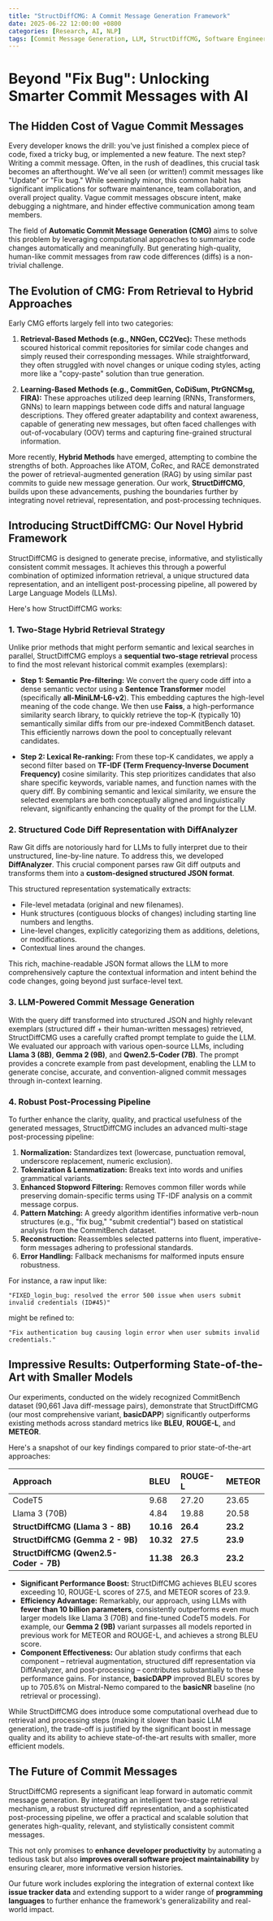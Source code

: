 ```yaml
---
title: "StructDiffCMG: A Commit Message Generation Framework"
date: 2025-06-22 12:00:00 +0800
categories: [Research, AI, NLP]
tags: [Commit Message Generation, LLM, StructDiffCMG, Software Engineering]
---
```


# Beyond "Fix Bug": Unlocking Smarter Commit Messages with AI

## The Hidden Cost of Vague Commit Messages

Every developer knows the drill: you've just finished a complex piece of code, fixed a tricky bug, or implemented a new feature. The next step? Writing a commit message. Often, in the rush of deadlines, this crucial task becomes an afterthought. We've all seen (or written!) commit messages like "Update" or "Fix bug." While seemingly minor, this common habit has significant implications for software maintenance, team collaboration, and overall project quality. Vague commit messages obscure intent, make debugging a nightmare, and hinder effective communication among team members.

The field of **Automatic Commit Message Generation (CMG)** aims to solve this problem by leveraging computational approaches to summarize code changes automatically and meaningfully. But generating high-quality, human-like commit messages from raw code differences (diffs) is a non-trivial challenge.

## The Evolution of CMG: From Retrieval to Hybrid Approaches

Early CMG efforts largely fell into two categories:

1.  **Retrieval-Based Methods (e.g., NNGen, CC2Vec):** These methods scoured historical commit repositories for similar code changes and simply reused their corresponding messages. While straightforward, they often struggled with novel changes or unique coding styles, acting more like a "copy-paste" solution than true generation.
    
2.  **Learning-Based Methods (e.g., CommitGen, CoDiSum, PtrGNCMsg, FIRA):** These approaches utilized deep learning (RNNs, Transformers, GNNs) to learn mappings between code diffs and natural language descriptions. They offered greater adaptability and context awareness, capable of generating new messages, but often faced challenges with out-of-vocabulary (OOV) terms and capturing fine-grained structural information.

More recently, **Hybrid Methods** have emerged, attempting to combine the strengths of both. Approaches like ATOM, CoRec, and RACE demonstrated the power of retrieval-augmented generation (RAG) by using similar past commits to guide new message generation. Our work, **StructDiffCMG**, builds upon these advancements, pushing the boundaries further by integrating novel retrieval, representation, and post-processing techniques.

## Introducing StructDiffCMG: Our Novel Hybrid Framework

StructDiffCMG is designed to generate precise, informative, and stylistically consistent commit messages. It achieves this through a powerful combination of optimized information retrieval, a unique structured data representation, and an intelligent post-processing pipeline, all powered by Large Language Models (LLMs).

Here's how StructDiffCMG works:

### 1. Two-Stage Hybrid Retrieval Strategy

Unlike prior methods that might perform semantic and lexical searches in parallel, StructDiffCMG employs a **sequential two-stage retrieval** process to find the most relevant historical commit examples (exemplars):

-   **Step 1: Semantic Pre-filtering:** We convert the query code diff into a dense semantic vector using a **Sentence Transformer** model (specifically **all-MiniLM-L6-v2**). This embedding captures the high-level meaning of the code change. We then use **Faiss**, a high-performance similarity search library, to quickly retrieve the top-K (typically 10) semantically similar diffs from our pre-indexed CommitBench dataset. This efficiently narrows down the pool to conceptually relevant candidates.
    
-   **Step 2: Lexical Re-ranking:** From these top-K candidates, we apply a second filter based on **TF-IDF (Term Frequency-Inverse Document Frequency)** cosine similarity. This step prioritizes candidates that also share specific keywords, variable names, and function names with the query diff. By combining semantic and lexical similarity, we ensure the selected exemplars are both conceptually aligned and linguistically relevant, significantly enhancing the quality of the prompt for the LLM.

### 2. Structured Code Diff Representation with DiffAnalyzer

Raw Git diffs are notoriously hard for LLMs to fully interpret due to their unstructured, line-by-line nature. To address this, we developed **DiffAnalyzer**. This crucial component parses raw Git diff outputs and transforms them into a **custom-designed structured JSON format**.

This structured representation systematically extracts:

-   File-level metadata (original and new filenames).
-   Hunk structures (contiguous blocks of changes) including starting line numbers and lengths.
-   Line-level changes, explicitly categorizing them as additions, deletions, or modifications.
-   Contextual lines around the changes.

This rich, machine-readable JSON format allows the LLM to more comprehensively capture the contextual information and intent behind the code changes, going beyond just surface-level text.

### 3. LLM-Powered Commit Message Generation

With the query diff transformed into structured JSON and highly relevant exemplars (structured diff + their human-written messages) retrieved, StructDiffCMG uses a carefully crafted prompt template to guide the LLM. We evaluated our approach with various open-source LLMs, including **Llama 3 (8B)**, **Gemma 2 (9B)**, and **Qwen2.5-Coder (7B)**. The prompt provides a concrete example from past development, enabling the LLM to generate concise, accurate, and convention-aligned commit messages through in-context learning.

### 4. Robust Post-Processing Pipeline

To further enhance the clarity, quality, and practical usefulness of the generated messages, StructDiffCMG includes an advanced multi-stage post-processing pipeline:

1.  **Normalization:** Standardizes text (lowercase, punctuation removal, underscore replacement, numeric exclusion).
2.  **Tokenization & Lemmatization:** Breaks text into words and unifies grammatical variants.
3.  **Enhanced Stopword Filtering:** Removes common filler words while preserving domain-specific terms using TF-IDF analysis on a commit message corpus.
4.  **Pattern Matching:** A greedy algorithm identifies informative verb-noun structures (e.g., "fix bug," "submit credential") based on statistical analysis from the CommitBench dataset.
5.  **Reconstruction:** Reassembles selected patterns into fluent, imperative-form messages adhering to professional standards.
6.  **Error Handling:** Fallback mechanisms for malformed inputs ensure robustness.

For instance, a raw input like:

`"FIXED_login_bug: resolved the error 500 issue when users submit invalid credentials (ID#45)"`

might be refined to:

`"Fix authentication bug causing login error when user submits invalid credentials."`

## Impressive Results: Outperforming State-of-the-Art with Smaller Models

Our experiments, conducted on the widely recognized CommitBench dataset (90,661 Java diff-message pairs), demonstrate that StructDiffCMG (our most comprehensive variant, **basicDAPP**) significantly outperforms existing methods across standard metrics like **BLEU**, **ROUGE-L**, and **METEOR**.

Here's a snapshot of our key findings compared to prior state-of-the-art approaches:

| Approach              | BLEU  | ROUGE-L | METEOR |
| :-------------------- | :---- | :------ | :----- |
| CodeT5                | 9.68  | 27.20   | 23.65  |
| Llama 3 (70B)         | 4.84  | 19.88   | 20.58  |
| **StructDiffCMG (Llama 3 - 8B)** | **10.16** | **26.4**    | **23.2**   |
| **StructDiffCMG (Gemma 2 - 9B)** | **10.32** | **27.5**    | **23.9**   |
| **StructDiffCMG (Qwen2.5-Coder - 7B)** | **11.38** | **26.3**    | **23.2**   |

-   **Significant Performance Boost:** StructDiffCMG achieves BLEU scores exceeding 10, ROUGE-L scores of 27.5, and METEOR scores of 23.9.
-   **Efficiency Advantage:** Remarkably, our approach, using LLMs with **fewer than 10 billion parameters**, consistently outperforms even much larger models like Llama 3 (70B) and fine-tuned CodeT5 models. For example, our **Gemma 2 (9B)** variant surpasses all models reported in previous work for METEOR and ROUGE-L, and achieves a strong BLEU score.
-   **Component Effectiveness:** Our ablation study confirms that each component – retrieval augmentation, structured diff representation via DiffAnalyzer, and post-processing – contributes substantially to these performance gains. For instance, **basicDAPP** improved BLEU scores by up to 705.6% on Mistral-Nemo compared to the **basicNR** baseline (no retrieval or processing).

While StructDiffCMG does introduce some computational overhead due to retrieval and processing steps (making it slower than basic LLM generation), the trade-off is justified by the significant boost in message quality and its ability to achieve state-of-the-art results with smaller, more efficient models.

## The Future of Commit Messages

StructDiffCMG represents a significant leap forward in automatic commit message generation. By integrating an intelligent two-stage retrieval mechanism, a robust structured diff representation, and a sophisticated post-processing pipeline, we offer a practical and scalable solution that generates high-quality, relevant, and stylistically consistent commit messages.

This not only promises to **enhance developer productivity** by automating a tedious task but also **improves overall software project maintainability** by ensuring clearer, more informative version histories.

Our future work includes exploring the integration of external context like **issue tracker data** and extending support to a wider range of **programming languages** to further enhance the framework's generalizability and real-world impact.

